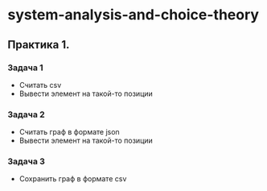 # system-analysis-and-choice-theory

## Практика 1.
### Задача 1

- Считать csv
- Вывести элемент на такой-то позиции


### Задача 2

- Считать граф в формате json
- Вывести элемент на такой-то позиции

### Задача 3

- Сохранить граф в формате csv
